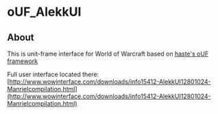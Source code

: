 # oUF_AlekkUI #

## About ##

This is unit-frame interface for World of Warcraft based on [haste's oUF framework](https://github.com/haste/oUF/)

Full user interface located there:
[http://www.wowinterface.com/downloads/info15412-AlekkUI12801024-Manrielcompilation.html](http://www.wowinterface.com/downloads/info15412-AlekkUI12801024-Manrielcompilation.html)